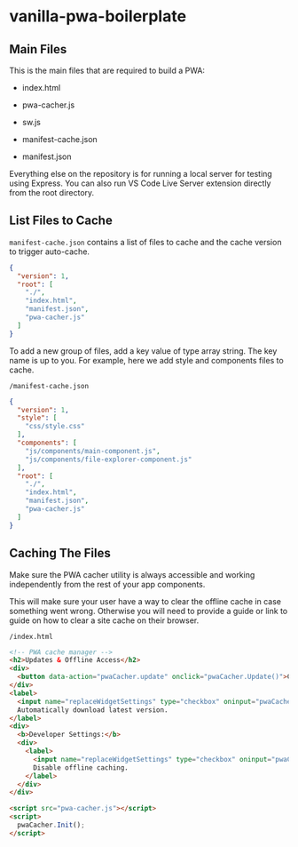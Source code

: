 # vanilla-pwa-boilerplate<br>



## Main Files

This is the main files that are required to build a PWA:

- index.html
- pwa-cacher.js<br>

- sw.js
- manifest-cache.json
- manifest.json

<!-- -->

Everything else on the repository is for running a local server for testing using Express. You can also run VS Code Live Server extension directly from the root directory.

## List Files to Cache<br>



`manifest-cache.json` contains a list of files to cache and the cache version to trigger auto-cache.

```json
{
  "version": 1,
  "root": [
    "./",
    "index.html",
    "manifest.json",
    "pwa-cacher.js"
  ]
}
```

To add a new group of files, add a key value of type array string. The key name is up to you. For example, here we add style and components files to cache.

`/manifest-cache.json`<br>

```json
{
  "version": 1,
  "style": [
    "css/style.css"
  ],
  "components": [
    "js/components/main-component.js",
    "js/components/file-explorer-component.js"
  ],
  "root": [
    "./",
    "index.html",
    "manifest.json",
    "pwa-cacher.js"
  ]
}
```

## Caching The Files

Make sure the PWA cacher utility is always accessible and working independently from the rest of your app components.

This will make sure your user have a way to clear the offline cache in case something went wrong. Otherwise you will need to provide a guide or link to guide on how to clear a site cache on their browser.

`/index.html`

```html
<!-- PWA cache manager -->
<h2>Updates & Offline Access</h2>
<div>
  <button data-action="pwaCacher.update" onclick="pwaCacher.Update()">Check for updates</button>
</div>
<label>
  <input name="replaceWidgetSettings" type="checkbox" oninput="pwaCacher.SetAutoCache(this.checked)" data-action="pwaCacher.autocache"/>
  Automatically download latest version.
</label>
<div>
  <b>Developer Settings:</b>
  <div>
    <label>
      <input name="replaceWidgetSettings" type="checkbox" oninput="pwaCacher.SetDevMode(this.checked)" data-action="pwaCacher.devmode"/>
      Disable offline caching.
    </label>
  </div>
</div>

<script src="pwa-cacher.js"></script>
<script>
  pwaCacher.Init();
</script>
```

